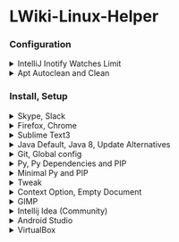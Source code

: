 # LWiki-Linux-Helper



### Configuration


<details> 
<summary> IntelliJ Inotify Watches Limit </summary>
<p> 

Inotify requires a "watch handle" to be set for each directory in the project. Unfortunately, the default limit of watch handles may not be enough for reasonably sized projects, and reaching the limit will force IntelliJ platform to fall back to recursive scans of directory trees.


```
wget  -O /etc/sysctl.d/60-jetbrains.conf "https://gist.githubusercontent.com/bittner/c7d1d49fe0c9af907f24/raw/e2448528477ca3508ad480bea52d3dad54a58f10/60-jetbrains.conf"

sudo sysctl --system
```

</p>
</details>




<details> 
<summary> Apt Autoclean and Clean </summary>
<p> 


```
sudo apt-get update; \
sudo apt-get autoremove; \
sudo apt-get autoclean; \
sudo apt-get clean;
```

</p>
</details>



### Install, Setup


<details> 
<summary> Skype, Slack </summary>
<p> 
   
```
wget https://repo.skype.com/latest/skypeforlinux-64.deb; \
sudo dpkg -i skypeforlinux-64.deb; sudo apt-get update; \
sudo snap install slack --classic; 
```

</p>
</details>


<details> 
<summary> Firefox, Chrome </summary>
<p> 
   
```
sudo apt-get update; sudo apt install firefox; \
sudo wget https://dl.google.com/linux/direct/google-chrome-stable_current_amd64.deb; \
sudo dpkg -i google-chrome-stable_current_amd64.deb; 
```

</p>
</details>

<details> 
<summary> Sublime Text3 </summary>
<p> 
   
```
wget -qO - https://download.sublimetext.com/sublimehq-pub.gpg | sudo apt-key add -; \
sudo apt-add-repository "deb https://download.sublimetext.com/ apt/stable/"; \
sudo apt-get update; sudo apt-get install sublime-text;
```

</p>
</details>


<details> 
<summary> Java Default, Java 8, Update Alternatives </summary>
<p> 
   
```
sudo apt-get update; sudo apt install default-jdk; \
sudo apt install openjdk-8-jdk; \
sudo update-alternatives --config java; \
sudo update-alternatives --config javac; \
sudo update-alternatives --config javadoc; \
sudo update-alternatives --config javap;
```

</p>
</details>

 
<details> 
<summary> Git, Global config </summary>
<p> 
   
```
sudo apt update; sudo apt install git; \
git config --global user.name "GensaGames"; \
git config --global user.email "GensaGames@domain.com";
```

</p>
</details>


<details> 
<summary> Py, Py Dependencies and PIP </summary>
<p> 
   
```
sudo apt-get update; sudo apt-get install python3.6; \
sudo apt-get install python3-distutils; \
sudo apt-get install python3-tk; \
sudo apt install python3-testresources; \
wget https://bootstrap.pypa.io/get-pip.py; \
sudo python3 get-pip.py; \
sudo pip3 install pipenv; 
```

</p>
</details>


<details> 
<summary> Minimal Py and PIP </summary>
<p> 
   
```
sudo apt update; sudo apt install python-minimal; \
wget https://bootstrap.pypa.io/get-pip.py; \
sudo apt-get install python-tk; \
sudo python get-pip.py;  \
sudo pip install pipenv;
```

</p>
</details>


<details> 
<summary> Tweak </summary>
<p> 
   
```
sudo apt-get install gnome-tweak-tool; 
```

</p>
</details>


<details> 
<summary> Context Option, Empty Document </summary>
<p> 
   
```
touch ~/Templates/Empty\ Document
```

</p>
</details>


<details> 
<summary> GIMP </summary>
<p> 
   
```
sudo add-apt-repository ppa:otto-kesselgulasch/gimp; \
sudo apt-get update; sudo apt-get install gimp;
```

</p>
</details>



<details> 
<summary> Intellij Idea (Community) </summary>
<p> 
   
   
```
wget "https://raw.githubusercontent.com/GensaGames/LWiki-Linux-Helper/master/scripts/Intellij-Setup.sh"; \
sudo chmod 777 Intellij-Setup.sh; \
sudo ./Intellij-Setup.sh; 

```

</p>
</details>

<details> 
<summary> Android Studio </summary>
<p> 
   
   
```
wget "https://dl.google.com/dl/android/studio/ide-zips/3.2.1.0/android-studio-ide-181.5056338-linux.zip"; 

```

</p>
</details>



<details> 
<summary> VirtualBox </summary>
<p> 
   
   
```
sudo apt install virtualbox

```

</p>
</details>
</br>
